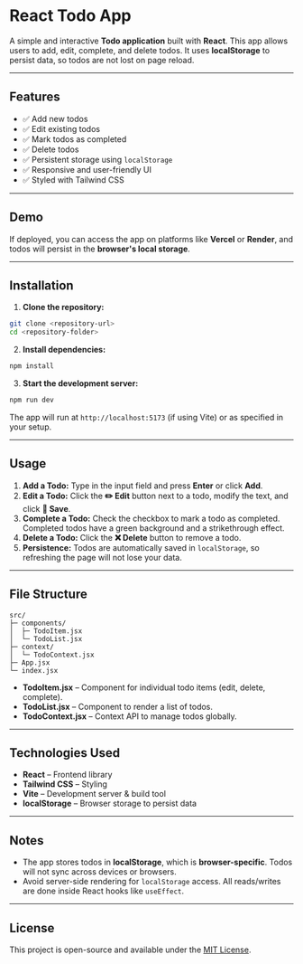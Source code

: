 # React Todo App

A simple and interactive **Todo application** built with **React**. This app allows users to add, edit, complete, and delete todos. It uses **localStorage** to persist data, so todos are not lost on page reload.

---

## Features

- ✅ Add new todos  
- ✅ Edit existing todos  
- ✅ Mark todos as completed  
- ✅ Delete todos  
- ✅ Persistent storage using `localStorage`  
- ✅ Responsive and user-friendly UI  
- ✅ Styled with Tailwind CSS  

---

## Demo

If deployed, you can access the app on platforms like **Vercel** or **Render**, and todos will persist in the **browser's local storage**.

---

## Installation

1. **Clone the repository:**

```bash
git clone <repository-url>
cd <repository-folder>
```

2. **Install dependencies:**

```bash
npm install
```

3. **Start the development server:**

```bash
npm run dev
```

The app will run at `http://localhost:5173` (if using Vite) or as specified in your setup.

---

## Usage

1. **Add a Todo:** Type in the input field and press **Enter** or click **Add**.  
2. **Edit a Todo:** Click the **✏️ Edit** button next to a todo, modify the text, and click **📁 Save**.  
3. **Complete a Todo:** Check the checkbox to mark a todo as completed. Completed todos have a green background and a strikethrough effect.  
4. **Delete a Todo:** Click the **❌ Delete** button to remove a todo.  
5. **Persistence:** Todos are automatically saved in `localStorage`, so refreshing the page will not lose your data.

---

## File Structure

```
src/
├─ components/
│  ├─ TodoItem.jsx
│  └─ TodoList.jsx
├─ context/
│  └─ TodoContext.jsx
├─ App.jsx
└─ index.jsx
```

- **TodoItem.jsx** – Component for individual todo items (edit, delete, complete).  
- **TodoList.jsx** – Component to render a list of todos.  
- **TodoContext.jsx** – Context API to manage todos globally.  

---

## Technologies Used

- **React** – Frontend library  
- **Tailwind CSS** – Styling  
- **Vite** – Development server & build tool  
- **localStorage** – Browser storage to persist data  

---

## Notes

- The app stores todos in **localStorage**, which is **browser-specific**. Todos will not sync across devices or browsers.  
- Avoid server-side rendering for `localStorage` access. All reads/writes are done inside React hooks like `useEffect`.  

---

## License

This project is open-source and available under the [MIT License](LICENSE).

